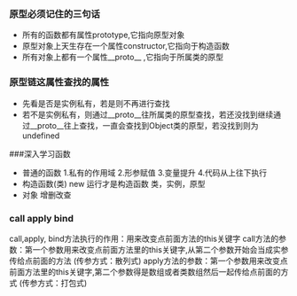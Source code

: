 ### 原型必须记住的三句话
- 所有的函数都有属性prototype,它指向原型对象
- 原型对象上天生存在一个属性constructor,它指向于构造函数
- 所有对象上都有一个属性__proto__ ,它指向于所属类的原型

### 原型链这属性查找的属性
- 先看是否是实例私有，若是则不再进行查找
- 若不是实例私有，则通过__proto__往所属类的原型查找，若还没找到继续通过__proto__往上查找，一直会查找到Object类的原型，若没找到则为undefined

###深入学习函数
- 普通的函数
 1.私有的作用域   2.形参赋值  3.变量提升 4.代码从上往下执行
- 构造函数(类)  new 运行才是构造函数
 类，实例，原型
- 对象 
 增删改查
 
### call apply bind
call,apply, bind方法执行的作用：用来改变点前面方法的this关键字
call方法的参数：第一个参数用来改变点前面方法里的this关键字,从第二个参数开始会当成实参传给点前面的方法  (传参方式：散列式)
apply方法的参数：第一个参数用来改变点前面方法里的this关键字,第二个参数得是数组或者类数组然后一起传给点前面的方式 (传参方式：打包式) 


